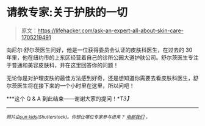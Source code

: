 # 请教专家:关于护肤的一切

> 原文：<https://lifehacker.com/ask-an-expert-all-about-skin-care-1705219491>

向尼尔·舒尔茨医生问好，他是一位获得委员会认证的皮肤科医生，在过去的 30 年里，他在纽约市的上东区经营着自己的诊所公园大道护肤公司。舒尔茨医生专注于普通和美容皮肤科，并在这里回答你的问题！



无论你是对护理皮肤的最佳方法感到好奇，还是想知道你需要去看皮肤科医生，舒尔茨医生将在接下来的一个小时里在这里，所以问吧！

***这个 Q & A 到此结束——谢谢大家的提问！**T3】*

* * *

<small>*照片由*</small>[<small>*sun kids*</small>](http://www.shutterstock.com/pic-173297561/stock-photo-a-young-woman-applying-anti-wrinkle-cream.html)<small>*(Shutterstock)。你想让哪位专家参与进来？*</small> [<small>*电邮我们*</small>](mailto:andy@lifehacker.com) <small>*。*</small>